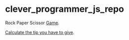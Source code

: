 # clever_programmer_js_repo

Rock Paper Scissor [Game](https://rock-paper-scissor-abdullah.netlify.app/).

[Calculate the tip you have to give](tip-calculator-by-abdullah-with-qazi.netlify.app).
